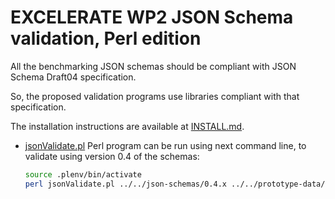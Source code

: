 # EXCELERATE WP2 JSON Schema validation, Perl edition

All the benchmarking JSON schemas should be compliant with JSON Schema Draft04 specification.

So, the proposed validation programs use libraries compliant with that specification.

The installation instructions are available at [INSTALL.md](INSTALL.md).

* [jsonValidate.pl](jsonValidate.pl) Perl program can be run using next command line, to validate using version 0.4 of the schemas:
  ```bash
  source .plenv/bin/activate
  perl jsonValidate.pl ../../json-schemas/0.4.x ../../prototype-data/cameo_prototype_data_fixed
  ```
